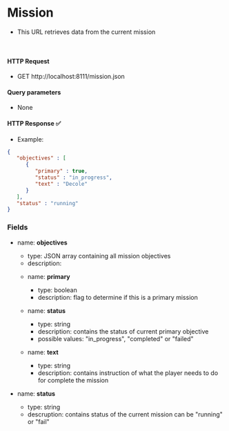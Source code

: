 # Mission
- This URL retrieves data from the current mission

<br>

#### HTTP Request

- GET http://localhost:8111/mission.json

#### Query parameters

- None

#### HTTP Response :white_check_mark:

- Example:

```json
{
   "objectives" : [
      {
         "primary" : true,
         "status" : "in_progress",
         "text" : "Decole"
      }
   ],
   "status" : "running"
}
```

### Fields
- name: **objectives**
    * type: JSON array containing all mission objectives
    * description:

    - name: **primary**
        * type: boolean
        * description: flag to determine if this is a primary mission
    
    - name: **status**
        * type: string
        * description: contains the status of current primary objective
        * possible values: "in_progress", "completed" or "failed"
    
    - name: **text**
        * type: string
        * description: contains instruction of what the player needs to do for complete the mission

- name: **status**
    - type: string
    - descruption: contains status of the current mission can be "running" or "fail"
